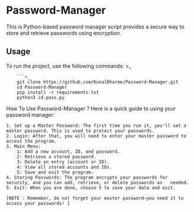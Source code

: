 # Password-Manager
This is Python-based password manager script provides a secure way to store and retrieve passwords using encryption.

## Usage

To run the project, use the following commands:
    >_

        ```>_
        git clone https://github.com/KunalDharme/Password-Manager.git 
        cd Password-Manager
        pip install -r requirements.txt
        python3 id-pass.py

   
How To Use Password-Manager ?
    Here is a quick guide to using your password manager:

    1. Set up a Master Password: The first time you run it, you'll set a master password. This is used to protect your passwords.
    2. Login: After that, you will need to enter your master password to access the program.
    3. Main Menu:
        1: Add a new account, ID, and password.
        2: Retrieve a stored password.
        3: Delete an entry (account or ID).
        4: View all stored accounts and IDs.
        5: Save and exit the program.
    4. Storing Passwords: The program encrypts your passwords for security, and you can add, retrieve, or delete passwords as   needed.
    5. Exit: When you are done, choose 5 to save your data and exit.

    [NOTE : Remember, do not forget your master password—you need it to access your passwords! ]

